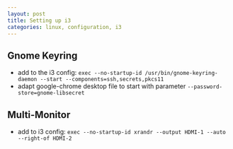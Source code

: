 ```yaml
---
layout: post
title: Setting up i3
categories: linux, configuration, i3
---
```


## Gnome Keyring

- add to the i3 config: `exec --no-startup-id /usr/bin/gnome-keyring-daemon --start --components=ssh,secrets,pkcs11`
- adapt google-chrome desktop file to start with parameter `--password-store=gnome-libsecret`

## Multi-Monitor

- add to i3 config: `exec --no-startup-id xrandr --output HDMI-1 --auto --right-of HDMI-2`


